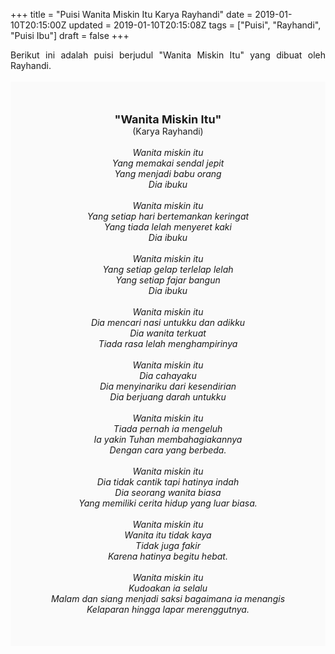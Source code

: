 +++
title = "Puisi Wanita Miskin Itu Karya Rayhandi"
date = 2019-01-10T20:15:00Z
updated = 2019-01-10T20:15:08Z
tags = ["Puisi", "Rayhandi", "Puisi Ibu"]
draft = false
+++

<div dir="ltr" style="text-align: left;" trbidi="on"><div style="text-align: justify;">Berikut ini adalah puisi berjudul "Wanita Miskin Itu" yang dibuat oleh Rayhandi.</div><br /><div style="background: #FAFAFA; font-size: 14px; height: auto; margin: 0 auto; padding: 50px; text-align: center; width: auto;"><span style="font-size: 18px;"><b>"Wanita Miskin Itu"</b></span><br />(Karya Rayhandi)<br /><br /><i>Wanita miskin itu<br />Yang memakai sendal jepit<br />Yang menjadi babu orang<br />Dia ibuku<br /><br />Wanita miskin itu<br />Yang setiap hari bertemankan keringat<br />Yang tiada lelah menyeret kaki<br />Dia ibuku<br /><br />Wanita miskin itu<br />Yang setiap gelap terlelap lelah<br />Yang setiap fajar bangun <br />Dia ibuku<br /><br />Wanita miskin itu<br />Dia mencari nasi untukku dan adikku<br />Dia wanita terkuat<br />Tiada rasa lelah menghampirinya<br /><br />Wanita miskin itu<br />Dia cahayaku<br />Dia menyinariku dari kesendirian<br />Dia berjuang darah untukku<br /><br />Wanita miskin itu<br />Tiada pernah ia mengeluh <br />Ia yakin Tuhan membahagiakannya<br />Dengan cara yang berbeda.<br /><br />Wanita miskin itu<br />Dia tidak cantik tapi hatinya indah<br />Dia seorang wanita biasa<br />Yang memiliki cerita hidup yang luar biasa.<br /><br />Wanita miskin itu<br />Wanita itu tidak kaya<br />Tidak juga fakir<br />Karena hatinya begitu hebat.<br /><br />Wanita miskin itu<br />Kudoakan ia selalu<br />Malam dan siang menjadi saksi bagaimana ia menangis<br />Kelaparan hingga lapar merenggutnya.</i> </div></div>
